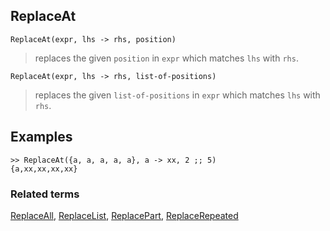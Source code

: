 ## ReplaceAt

```
ReplaceAt(expr, lhs -> rhs, position)
```

> replaces the given `position` in `expr` which matches `lhs` with `rhs`.

```
ReplaceAt(expr, lhs -> rhs, list-of-positions)
```

> replaces the given `list-of-positions` in `expr` which matches `lhs` with `rhs`.
 
## Examples

```
>> ReplaceAt({a, a, a, a, a}, a -> xx, 2 ;; 5) 
{a,xx,xx,xx,xx}
```


### Related terms 
[ReplaceAll](ReplaceAll.md), [ReplaceList](ReplaceList.md), [ReplacePart](ReplacePart.md), [ReplaceRepeated](ReplaceRepeated.md)
